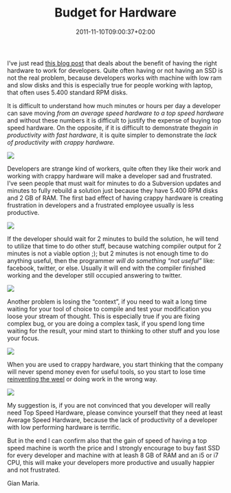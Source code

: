﻿---
title: "Budget for Hardware"
description: ""
date: 2011-11-10T09:00:37+02:00
draft: false
tags: [Hardware]
categories: [Experiences]
---
I’ve just read [this blog post](http://davybrion.com/blog/2011/11/faster-hardware-not-on-our-budget/) that deals about the benefit of having the right hardware to work for developers. Quite often having or not having an SSD is not the real problem, because developers works with machine with low ram and slow disks and this is especially true for people working with laptop, that often uses 5.400 standard RPM disks.

It is difficult to understand how much minutes or hours per day a developer can save moving *from an average speed hardware to a top speed hardware* and without these numbers it is difficult to justify the expense of buying top speed hardware. On the opposite, if it is difficult to demonstrate the*gain in productivity with* *fast hardware*, it is quite simpler to demonstrate the *lack of productivity with crappy hardware.*

![](http://fixmyslowcomputer.org/wp-content/uploads/2010/01/Fix-computer-registry.gif)

Developers are strange kind of workers, quite often they like their work and working with crappy hardware will make a developer sad and frustrated. I’ve seen people that must wait for minutes to do a Subversion updates and minutes to fully rebuild a solution just because they have 5.400 RPM disks and 2 GB of RAM. The first bad effect of having crappy hardware is creating frustration in developers and a frustrated employee usually is less productive.

![](http://www.pcmedic-pr.com/Images/slow_computer.jpg)

If the developer should wait for 2 minutes to build the solution, he will tend to utilize that time to do other stuff, because watching compiler output for 2 minutes is not a viable option ;); but 2 minutes is not enough time to do anything useful, then the programmer *will do something “not useful”* like: facebook, twitter, or else. Usually it will end with the compiler finished working and the developer still occupied answering to twitter.

![](http://lovell.com/wp-content/uploads/2011/06/Whats-Distracting-You.jpg)

Another problem is losing the “context”, if you need to wait a long time waiting for your tool of choice to compile and test your modification you loose your stream of thought. This is especially true if you are fixing complex bug, or you are doing a complex task, if you spend long time waiting for the result, your mind start to thinking to other stuff and you lose your focus.

![](http://maximizedpc.com/wp-content/uploads/slow-pc.png)

When you are used to crappy hardware, you start thinking that the company will never spend money even for useful tools, so you start to lose time [reinventing the weel](http://dilbert.com/strips/comic/2007-11-08/) or doing work in the wrong way.

![](http://americaexplained.files.wordpress.com/2010/12/reinventthe-wheel.png)

My suggestion is, if you are not convinced that you developer will really need Top Speed Hardware, please convince yourself that they need at least Average Speed Hardware, because the lack of productivity of a developer with low performing hardware is terrific.

But in the end I can confirm also that the gain of speed of having a top speed machine is worth the price and I strongly encourage to buy fast SSD for every developer and machine with at leash 8 GB of RAM and an i5 or i7 CPU, this will make your developers more productive and usually happier and not frustrated.

Gian Maria.
